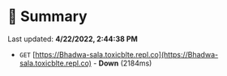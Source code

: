 # 📖 Summary
Last updated: **4/22/2022, 2:44:38 PM**

- `GET` [https://Bhadwa-sala.toxicblte.repl.co](https://Bhadwa-sala.toxicblte.repl.co) - **Down** (2184ms)
